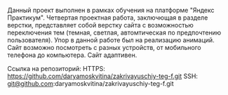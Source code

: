 Данный проект выполнен в рамках обучения на платформе "Яндекс Практикум".
Четвертая проектная работа, заключющая в разделе верстки, представляет собой верстку сайта с возможностью переключения тем (темная, светлая, автомтическая по предпочтению пользователя). Упор в данной работе был на реализацию анимаций.
Сайт возможно посмотреть с разных устройств, от мобильного телефона до компьютера. Сайт адаптивен.

Ссылка на репозиторий: HTTPS: https://github.com/daryamoskvitina/zakrivayuschiy-teg-f.git
SSH: git@github.com:daryamoskvitina/zakrivayuschiy-teg-f.git
